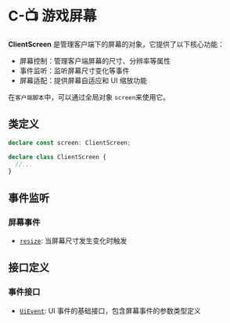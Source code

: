# C-📺 游戏屏幕

**ClientScreen** 是管理客户端下的屏幕的对象，它提供了以下核心功能：

- 屏幕控制：管理客户端屏幕的尺寸、分辨率等属性
- 事件监听：监听屏幕尺寸变化等事件
- 屏幕适配：提供屏幕自适应和 UI 缩放功能

在`客户端脚本`中，可以通过全局对象 `screen`来使用它。

## 类定义

```typescript
declare const screen: ClientScreen;

declare class ClientScreen {
  //...
}
```

## 事件监听

### 屏幕事件

- [`resize`](./input#resize): 当屏幕尺寸发生变化时触发

## 接口定义

### 事件接口

- [`UiEvent`](/ClientUI/UiEvent): UI 事件的基础接口，包含屏幕事件的参数类型定义
